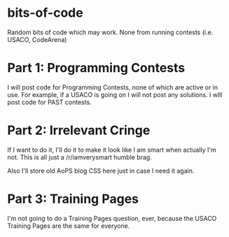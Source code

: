 # bits-of-code
Random bits of code which may work. None from running contests (i.e. USACO, CodeArena)
# Part 1: Programming Contests
I will post code for Programming Contests, none of which are active or in use. For example, if a USACO is going on I will not post any solutions.
I wlll post code for PAST contests.
# Part 2: Irrelevant Cringe
If I want to do it, I'll do it to make it look like I am smart when actually I'm not.
This is all just a /r/iamverysmart humble brag.

Also I'll store old AoPS blog CSS here just in case I need it again.
# Part 3: Training Pages
I'm not going to do a Training Pages question, ever, because the USACO Training Pages are the same for everyone.
